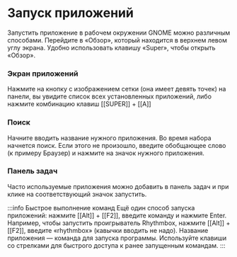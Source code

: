 # Запуск приложений

Запустить приложение в рабочем окружении GNOME можно различным способами. Перейдите в «Обзор», который находится в верхнем левом углу экрана. Удобно использовать клавишу «Super», чтобы открыть «Обзор».

### Экран приложений
Нажмите на кнопку с изображением сетки (она имеет девять точек) на панели, вы увидите список всех установленных приложений, либо нажмите комбинацию клавиш [[SUPER]] + [[A]]

### Поиск
Начните вводить название нужного приложения. Во время набора начнется поиск. Если этого не произошло, введите обобщающее слово (к примеру Браузер) и нажмите на значок нужного приложения.

### Панель задач
Часто используемые приложения можно добавить в панель задач и при клике на соответствующий значок запустить.

:::info Быстрое выполнение команд
Ещё один способ запуска приложений: нажмите [[Alt]] + [[F2]], введите команду и нажмите Enter.
Например, чтобы запустить проигрыватель Rhythmbox, нажмите [[Alt]] + [[F2]], введите «rhythmbox» (кавычки вводить не надо). Название приложения — команда для запуска программы.
Используйте клавиши со стрелками для быстрого доступа к ранее запущенным командам.
:::
